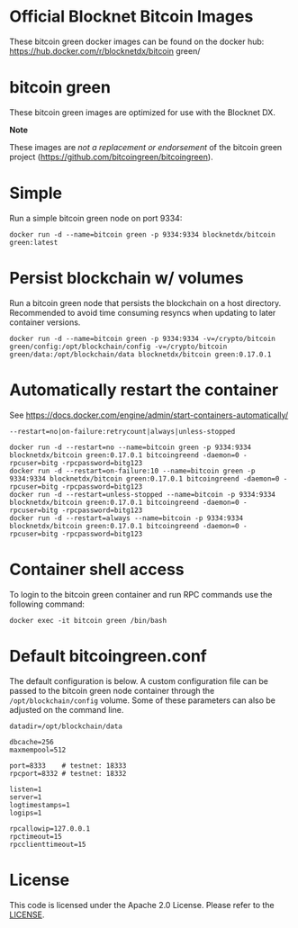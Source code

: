 Official Blocknet Bitcoin Images
=================================

These bitcoin green docker images can be found on the docker hub: https://hub.docker.com/r/blocknetdx/bitcoin green/

bitcoin green
========

These bitcoin green images are optimized for use with the Blocknet DX.

**Note**

These images are _not a replacement or endorsement_ of the bitcoin green project (https://github.com/bitcoingreen/bitcoingreen).


Simple
======

Run a simple bitcoin green node on port 9334:
```
docker run -d --name=bitcoin green -p 9334:9334 blocknetdx/bitcoin green:latest
```


Persist blockchain w/ volumes
=============================

Run a bitcoin green node that persists the blockchain on a host directory. Recommended to avoid time consuming resyncs when updating to later container versions.
```
docker run -d --name=bitcoin green -p 9334:9334 -v=/crypto/bitcoin green/config:/opt/blockchain/config -v=/crypto/bitcoin green/data:/opt/blockchain/data blocknetdx/bitcoin green:0.17.0.1
```


Automatically restart the container
===================================

See https://docs.docker.com/engine/admin/start-containers-automatically/

`--restart=no|on-failure:retrycount|always|unless-stopped`

```
docker run -d --restart=no --name=bitcoin green -p 9334:9334 blocknetdx/bitcoin green:0.17.0.1 bitcoingreend -daemon=0 -rpcuser=bitg -rpcpassword=bitg123
docker run -d --restart=on-failure:10 --name=bitcoin green -p 9334:9334 blocknetdx/bitcoin green:0.17.0.1 bitcoingreend -daemon=0 -rpcuser=bitg -rpcpassword=bitg123
docker run -d --restart=unless-stopped --name=bitcoin -p 9334:9334 blocknetdx/bitcoin green:0.17.0.1 bitcoingreend -daemon=0 -rpcuser=bitg -rpcpassword=bitg123
docker run -d --restart=always --name=bitcoin -p 9334:9334 blocknetdx/bitcoin green:0.17.0.1 bitcoingreend -daemon=0 -rpcuser=bitg -rpcpassword=bitg123
```


Container shell access
======================

To login to the bitcoin green container and run RPC commands use the following command:
```
docker exec -it bitcoin green /bin/bash
```


Default bitcoingreen.conf
=====================

The default configuration is below. A custom configuration file can be passed to the bitcoin green  node container through the `/opt/blockchain/config` volume. Some of these parameters can also be adjusted on the command line.
```
datadir=/opt/blockchain/data

dbcache=256
maxmempool=512

port=8333    # testnet: 18333
rpcport=8332 # testnet: 18332

listen=1
server=1
logtimestamps=1
logips=1

rpcallowip=127.0.0.1
rpctimeout=15
rpcclienttimeout=15
```


License
=======

This code is licensed under the Apache 2.0 License. Please refer to the [LICENSE](https://github.com/BlocknetDX/dockerimages/blob/master/LICENSE).